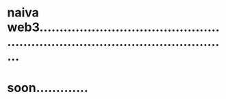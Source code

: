# naiva web3.....................................................................................................
# soon.............
